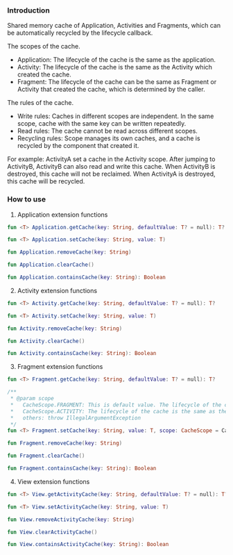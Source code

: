 ### Introduction

Shared memory cache of Application, Activities and Fragments, which can be automatically recycled by the lifecycle callback.

The scopes of the cache.
* Application: The lifecycle of the cache is the same as the application.
* Activity: The lifecycle of the cache is the same as the Activity which created the cache.
* Fragment: The lifecycle of the cache can be the same as Fragment or Activity that created the cache, which is determined by the caller.

The rules of the cache.
* Write rules: Caches in different scopes are independent. In the same scope, cache with the same key can be written repeatedly.
* Read rules: The cache cannot be read across different scopes.
* Recycling rules: Scope manages its own caches, and a cache is recycled by the component that created it.

For example: ActivityA set a cache in the Activity scope. After jumping to ActivityB, ActivityB can also read and write this cache.
When ActivityB is destroyed, this cache will not be reclaimed. When ActivityA is destroyed, this cache will be recycled.

### How to use

1. Application extension functions

``` kotlin
fun <T> Application.getCache(key: String, defaultValue: T? = null): T?

fun <T> Application.setCache(key: String, value: T)

fun Application.removeCache(key: String)

fun Application.clearCache()

fun Application.containsCache(key: String): Boolean
```

2. Activity extension functions

``` kotlin
fun <T> Activity.getCache(key: String, defaultValue: T? = null): T?

fun <T> Activity.setCache(key: String, value: T)

fun Activity.removeCache(key: String)

fun Activity.clearCache()

fun Activity.containsCache(key: String): Boolean
```

3. Fragment extension functions

``` kotlin
fun <T> Fragment.getCache(key: String, defaultValue: T? = null): T?

/**
 * @param scope
 *   CacheScope.FRAGMENT: This is default value. The lifecycle of the cache is the same as the Fragment which created the cache.
 *   CacheScope.ACTIVITY: The lifecycle of the cache is the same as the Activity which created the Fragment.
 *   others: throw IllegalArgumentException
 */
fun <T> Fragment.setCache(key: String, value: T, scope: CacheScope = CacheScope.FRAGMENT)

fun Fragment.removeCache(key: String)

fun Fragment.clearCache()

fun Fragment.containsCache(key: String): Boolean
```

4. View extension functions

``` kotlin
fun <T> View.getActivityCache(key: String, defaultValue: T? = null): T?

fun <T> View.setActivityCache(key: String, value: T)

fun View.removeActivityCache(key: String)

fun View.clearActivityCache()

fun View.containsActivityCache(key: String): Boolean
```
